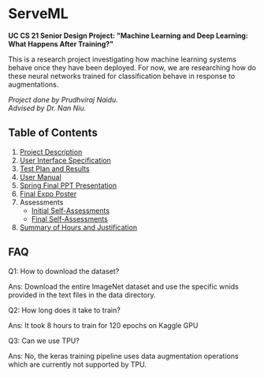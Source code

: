 # ServeML
<b>UC CS 21 Senior Design Project: "Machine Learning and Deep Learning: What Happens After Training?"</b>


This is a research project investigating how machine learning systems behave once they have been deployed. For now, we are researching how do these neural networks trained for classification behave in response to augmentations. 

<em>Project done by Prudhviraj Naidu.</em><br>
<em>Advised by Dr. Nan Niu.</em>

## Table of Contents
1. [Project Description][1]
2. [User Interface Specification][2]
3. [Test Plan and Results][3]
4. [User Manual][4]
5. [Spring Final PPT Presentation][5]
6. [Final Expo Poster][6]
7. Assessments
    - [Initial Self-Assessments][7]
    - [Final Self-Assessments][8]
8. [Summary of Hours and Justification][9]

[1]: https://github.com/prudhvirajn/ServeML/blob/master/Project_Reports/Project-Description.md
[2]: https://github.com/prudhvirajn/ServeML/blob/master/Project_Reports/UI_Specifications.md
[3]: https://github.com/prudhvirajn/ServeML/blob/master/Project_Reports/Essays/Test_Plan_and_Results.pdf
[4]: https://github.com/prudhvirajn/ServeML/blob/master/UserDocs.md
[5]: https://docs.google.com/presentation/d/1p9VyNKzG8q-hKEUNTtu8iuidSMYgR7-X44fjId_4eGQ/edit?usp=sharing
[6]: https://drive.google.com/file/d/1m5TOmc0FHDoSsKAn4NPI9fAdFD_rz5R1/view?usp=sharing
[7]: https://github.com/prudhvirajn/ServeML/blob/master/Project_Reports/Essays/Initial_Assessment_Prudhviraj_Naidu.pdf
[8]: https://github.com/prudhvirajn/ServeML/blob/master/Project_Reports/Essays/Final_Assessment_Prudhviraj_Naidu.pdf
[9]: https://github.com/prudhvirajn/ServeML/blob/master/Project_Reports/Appendix/Summary_Hours_Prudhviraj_Naidu.md

## FAQ

Q1: How to download the dataset?

Ans: Download the entire ImageNet dataset and use the specific wnids provided in the text files in the data directory.

Q2: How long does it take to train?

Ans: It took 8 hours to train for 120 epochs on Kaggle GPU

Q3: Can we use TPU?

Ans: No, the keras training pipeline uses data augmentation operations which are currently not supported by TPU. 
